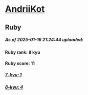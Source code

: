 # [AndriiKot](https://www.codewars.com/users/AndriiKot) 
## Ruby

##### As of 2025-01-16 21:24:44 uploaded:

#### Ruby rank: 8 kyu

#### Ruby score: 11

##### [7-kyu: 1](https://github.com/AndriiKot/Ruby__CodeWars/tree/main/kyu-7)

##### [8-kyu: 4](https://github.com/AndriiKot/Ruby__CodeWars/tree/main/kyu-8)

